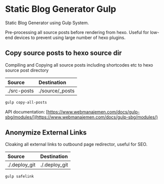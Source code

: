# Static Blog Generator Gulp

Static Blog Generator using Gulp System.

Pre-processing all source posts before rendering from hexo. Useful for low-end devices to prevent using large number of hexo plugins.

## Copy source posts to hexo source dir
Compiling and Copying all source posts including shortcodes etc to hexo source post directory

| Source | Destination |
| :--- | :--- |
| ./src-posts | ./source/_posts |

```bash
gulp copy-all-posts
```

API documentation: [https://www.webmanajemen.com/docs/gulp-sbg/modules/](https://www.webmanajemen.com/docs/gulp-sbg/modules/)

## Anonymize External Links
Cloaking all external links to outbound page redirector, useful for SEO.

| Source | Destination |
| :--- | :--- |
| ./.deploy_git | ./.deploy_git |

```bash
gulp safelink
```
